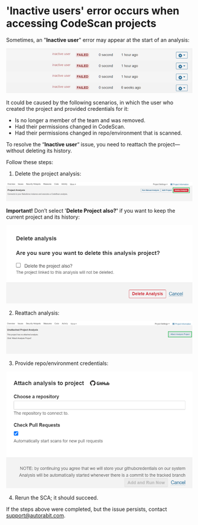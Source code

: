 # 'Inactive users' error occurs when accessing CodeScan projects

Sometimes, an "**Inactive user**" error may appear at the start of an analysis:

![](../../../../.gitbook/assets/image.png)

It could be caused by the following scenarios, in which the user who created the project and provided credentials for it:

* Is no longer a member of the team and was removed.
* Had their permissions changed in CodeScan.
* Had their permissions changed in repo/environment that is scanned.

To resolve the “**Inactive user**“ issue, you need to reattach the project—without deleting its history.

Follow these steps:

1. Delete the project analysis:

![](<../../../../.gitbook/assets/image (1).png>)

**Important!** Don’t select '**Delete Project also?'** if you want to keep the current project and its history:

![](<../../../../.gitbook/assets/image (2).png>)

2. Reattach analysis:

![](<../../../../.gitbook/assets/image (3).png>)

3. Provide repo/environment credentials:

![](<../../../../.gitbook/assets/image (4).png>)

4. Rerun the SCA; it should succeed.

If the steps above were completed, but the issue persists, contact [support@autorabit.com](mailto:support@autorabit.com).

